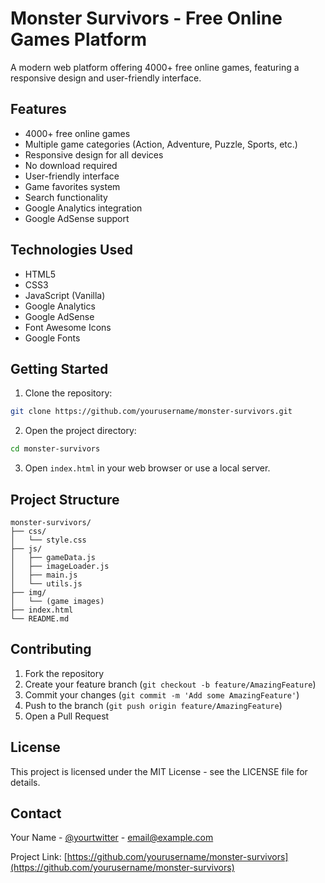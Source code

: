 # Monster Survivors - Free Online Games Platform

A modern web platform offering 4000+ free online games, featuring a responsive design and user-friendly interface.

## Features

- 4000+ free online games
- Multiple game categories (Action, Adventure, Puzzle, Sports, etc.)
- Responsive design for all devices
- No download required
- User-friendly interface
- Game favorites system
- Search functionality
- Google Analytics integration
- Google AdSense support

## Technologies Used

- HTML5
- CSS3
- JavaScript (Vanilla)
- Google Analytics
- Google AdSense
- Font Awesome Icons
- Google Fonts

## Getting Started

1. Clone the repository:
```bash
git clone https://github.com/yourusername/monster-survivors.git
```

2. Open the project directory:
```bash
cd monster-survivors
```

3. Open `index.html` in your web browser or use a local server.

## Project Structure

```
monster-survivors/
├── css/
│   └── style.css
├── js/
│   ├── gameData.js
│   ├── imageLoader.js
│   ├── main.js
│   └── utils.js
├── img/
│   └── (game images)
├── index.html
└── README.md
```

## Contributing

1. Fork the repository
2. Create your feature branch (`git checkout -b feature/AmazingFeature`)
3. Commit your changes (`git commit -m 'Add some AmazingFeature'`)
4. Push to the branch (`git push origin feature/AmazingFeature`)
5. Open a Pull Request

## License

This project is licensed under the MIT License - see the LICENSE file for details.

## Contact

Your Name - [@yourtwitter](https://twitter.com/yourtwitter) - email@example.com

Project Link: [https://github.com/yourusername/monster-survivors](https://github.com/yourusername/monster-survivors) 